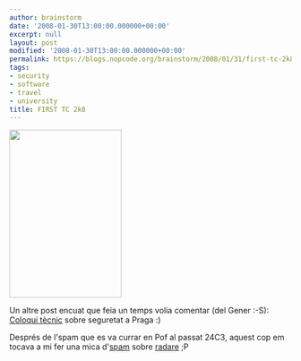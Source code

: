 ```yaml
---
author: brainstorm
date: '2008-01-30T13:00:00.000000+00:00'
excerpt: null
layout: post
modified: '2008-01-30T13:00:00.000000+00:00'
permalink: https://blogs.nopcode.org/brainstorm/2008/01/31/first-tc-2k8/
tags:
- security
- software
- travel
- university
title: FIRST TC 2k8
---
```


[<img src="https://blogs.nopcode.org/brainstorm/wp-content/uploads/2008/07/tc-jan2008-v1-200x300.png" alt="" title="tc-jan2008-v1" width="200" height="300" class="alignright size-medium wp-image-108" />][1]

Un altre post encuat que feia un temps volia comentar (del Gener :-S): [Coloqui tècnic][2] sobre seguretat a Praga :) 

Després de l'spam que es va currar en Pof al passat 24C3, aquest cop em tocava a mi fer una mica d'[spam][3] sobre [radare][4] ;P

 [1]: https://blogs.nopcode.org/brainstorm/wp-content/uploads/2008/07/tc-jan2008-v1.png
 [2]: https://first.org/events/colloquia/jan2008/
 [3]: https://first.org/events/colloquia/jan2008/program/#d20080130
 [4]: https://radare.nopcode.org/
